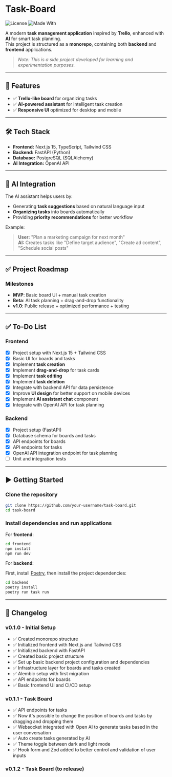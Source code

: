 # Task-Board

![License](https://img.shields.io/badge/license-MIT-blue)
![Made With](https://img.shields.io/badge/made%20with-AI-blueviolet)

A modern **task management application** inspired by **Trello**, enhanced with **AI** for smart task planning.  
This project is structured as a **monorepo**, containing both **backend** and **frontend** applications.

> _Note: This is a side project developed for learning and experimentation purposes._

---

## 🚀 Features

- ✅ **Trello-like board** for organizing tasks
- ✅ **AI-powered assistant** for intelligent task creation
- ✅ **Responsive UI** optimized for desktop and mobile

---

## 🛠 Tech Stack

- **Frontend:** Next.js 15, TypeScript, Tailwind CSS
- **Backend:** FastAPI (Python)
- **Database:** PostgreSQL (SQLAlchemy)
- **AI Integration:** OpenAI API

---

## 🤖 AI Integration

The AI assistant helps users by:

- Generating **task suggestions** based on natural language input
- **Organizing tasks** into boards automatically
- Providing **priority recommendations** for better workflow

Example:

> **User:** "Plan a marketing campaign for next month"  
> **AI:** Creates tasks like "Define target audience", "Create ad content", "Schedule social posts"

---

## ✅ Project Roadmap

### **Milestones**

- **MVP**: Basic board UI + manual task creation
- **Beta**: AI task planning + drag-and-drop functionality
- **v1.0**: Public release + optimized performance + testing

---

## ✅ To-Do List

### **Frontend**

- [x] Project setup with Next.js 15 + Tailwind CSS
- [x] Basic UI for boards and tasks
- [x] Implement **task creation**
- [x] Implement **drag-and-drop** for task cards
- [x] Implement **task editing**
- [x] Implement **task deletion**
- [x] Integrate with backend API for data persistence
- [x] Improve **UI design** for better support on mobile devices
- [x] Implement **AI assistant chat** component
- [x] Integrate with OpenAI API for task planning

### **Backend**

- [x] Project setup (FastAPI)
- [x] Database schema for boards and tasks
- [x] API endpoints for boards
- [x] API endpoints for tasks
- [x] OpenAI API integration endpoint for task planning
- [ ] Unit and integration tests

---

## ▶️ Getting Started

### **Clone the repository**

```bash
git clone https://github.com/your-username/task-board.git
cd task-board
```

### **Install dependencies and run applications**

For **frontend**:

```bash
cd frontend
npm install
npm run dev
```

For **backend**:

First, install [Poetry](https://python-poetry.org/docs/#installation), then install the project dependencies:

```bash
cd backend
poetry install
poetry run task run
```

---

## 📜 Changelog

### **v0.1.0 - Initial Setup**

- ✅ Created monorepo structure
- ✅ Initialized frontend with Next.js and Tailwind CSS
- ✅ Initialized backend with FastAPI
- ✅ Created basic project structure
- ✅ Set up basic backend project configuration and dependencies
- ✅ Infrastructure layer for boards and tasks created
- ✅ Alembic setup with first migration
- ✅ API endpoints for boards
- ✅ Basic frontend UI and CI/CD setup

### **v0.1.1 - Task Board**

- ✅ API endpoints for tasks
- ✅ Now it's possible to change the position of boards and tasks by dragging and dropping them
- ✅ Websocket integrated with Open AI to generate tasks based in the user conversation
- ✅ Auto create tasks generated by AI
- ✅ Theme toggle between dark and light mode
- ✅ Hook form and Zod added to better control and validation of user inputs

### **v0.1.2 - Task Board** (to release)